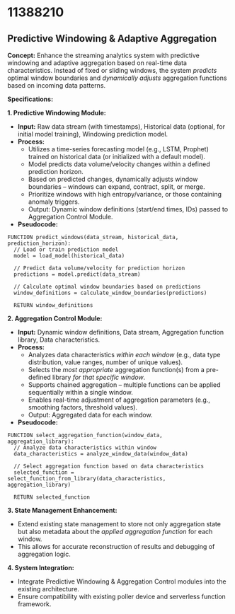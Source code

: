 # 11388210

## Predictive Windowing & Adaptive Aggregation

**Concept:** Enhance the streaming analytics system with predictive windowing and adaptive aggregation based on real-time data characteristics. Instead of fixed or sliding windows, the system *predicts* optimal window boundaries and *dynamically adjusts* aggregation functions based on incoming data patterns.

**Specifications:**

**1. Predictive Windowing Module:**

*   **Input:** Raw data stream (with timestamps), Historical data (optional, for initial model training), Windowing prediction model.
*   **Process:**
    *   Utilizes a time-series forecasting model (e.g., LSTM, Prophet) trained on historical data (or initialized with a default model).
    *   Model predicts data volume/velocity changes within a defined prediction horizon.
    *   Based on predicted changes, dynamically adjusts window boundaries – windows can expand, contract, split, or merge.
    *   Prioritize windows with high entropy/variance, or those containing anomaly triggers.
    *   Output: Dynamic window definitions (start/end times, IDs) passed to Aggregation Control Module.
*   **Pseudocode:**

```
FUNCTION predict_windows(data_stream, historical_data, prediction_horizon):
  // Load or train prediction model
  model = load_model(historical_data)

  // Predict data volume/velocity for prediction horizon
  predictions = model.predict(data_stream)

  // Calculate optimal window boundaries based on predictions
  window_definitions = calculate_window_boundaries(predictions)

  RETURN window_definitions
```

**2. Aggregation Control Module:**

*   **Input:** Dynamic window definitions, Data stream, Aggregation function library, Data characteristics.
*   **Process:**
    *   Analyzes data characteristics *within each window* (e.g., data type distribution, value ranges, number of unique values).
    *   Selects the *most appropriate* aggregation function(s) from a pre-defined library *for that specific window*.
    *   Supports chained aggregation – multiple functions can be applied sequentially within a single window.
    *   Enables real-time adjustment of aggregation parameters (e.g., smoothing factors, threshold values).
    *   Output: Aggregated data for each window.
*   **Pseudocode:**

```
FUNCTION select_aggregation_function(window_data, aggregation_library):
  // Analyze data characteristics within window
  data_characteristics = analyze_window_data(window_data)

  // Select aggregation function based on data characteristics
  selected_function = select_function_from_library(data_characteristics, aggregation_library)

  RETURN selected_function
```

**3. State Management Enhancement:**

*   Extend existing state management to store not only aggregation state but also metadata about the *applied aggregation function* for each window.
*   This allows for accurate reconstruction of results and debugging of aggregation logic.

**4.  System Integration:**

*   Integrate Predictive Windowing & Aggregation Control modules into the existing architecture.
*   Ensure compatibility with existing poller device and serverless function framework.